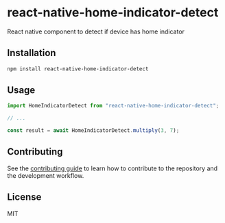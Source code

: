 # react-native-home-indicator-detect

React native component to detect if device has home indicator

## Installation

```sh
npm install react-native-home-indicator-detect
```

## Usage

```js
import HomeIndicatorDetect from "react-native-home-indicator-detect";

// ...

const result = await HomeIndicatorDetect.multiply(3, 7);
```

## Contributing

See the [contributing guide](CONTRIBUTING.md) to learn how to contribute to the repository and the development workflow.

## License

MIT
